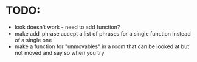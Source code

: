 # TODO:

* look <object> doesn't work - need to add function?
* make add_phrase accept a list of phrases for a single function instead of a single one
* make a function for "unmovables" in a room that can be looked at but not moved and say so when you try
